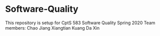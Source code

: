 # Software-Quality
This repository is setup for CptS 583 Software Quality Spring 2020
Team members:
Chao Jiang
Xiangtian Kuang
Da Xin
